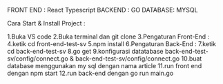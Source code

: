 FRONT END : React Typescript
BACKEND : GO
DATABASE: MYSQL

Cara Start & Install Project :

1.Buka VS code
2.Buka terminal dan git clone 
3.Pengaturan Front-End :
4.ketik cd front-end-test-sv
5.npm install
6.Pengaturan Back-End :
7.ketik cd back-end-test-sv
8.go get
9.konfigurasi datatabase back-end-test-sv/config/connect.go & back-end-test-sv/config/connect.go 
10.buat database menggunakan my sql dengan nama article
11.run front end dengan npm start
12.run back-end dengan go run main.go